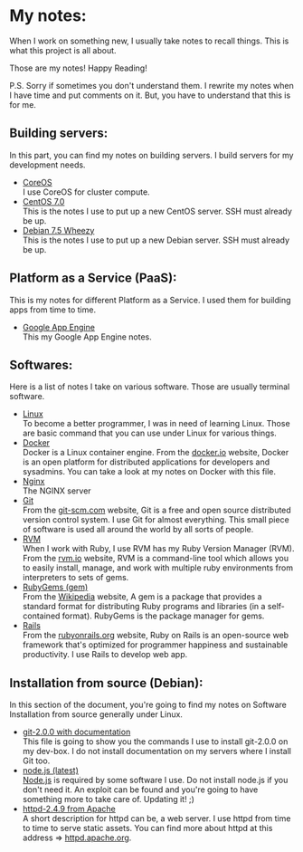 # My notes:
When I work on something new, I usually take notes to recall things.
This is what this project is all about.

Those are my notes! Happy Reading! 

P.S. Sorry if sometimes you don't understand them. I rewrite my notes when I have
time and put comments on it. But, you have to understand that this is for me.

## Building servers:
In this part, you can find my notes on building servers. I build servers
for my development needs.
* [CoreOS](server/coreos.md)  
  I use CoreOS for cluster compute.
* [CentOS 7.0](server/centos-7.0.md)  
  This is the notes I use to put up a new CentOS server. SSH must already be up.
* [Debian 7.5 Wheezy](server/debian-7.5.md)  
  This is the notes I use to put up a new Debian server. SSH must already be up.

## Platform as a Service (PaaS):  
This is my notes for different Platform as a Service. I used them for building apps
from time to time.
* [Google App Engine](platform/app-engine.md)  
  This my Google App Engine notes.
  

## Softwares:
Here is a list of notes I take on various software. Those are usually terminal
software.
* [Linux](software/linux.md)  
  To become a better programmer, I was in need of learning Linux. Those are basic
  command that you can use under Linux for various things.
* [Docker](software/docker.md)  
  Docker is a Linux container engine. From the [docker.io](http://docker.io) website, Docker is an open platform for distributed applications for developers and sysadmins. You can take a look at my notes on Docker with this file.
* [Nginx](software/nginx.md)  
  The NGINX server
* [Git](software/git.md)  
  From the [git-scm.com](http://git-scm.com) website, Git is a free and open source distributed version control system. I use Git for almost everything. This small piece of software is used all around the world by all sorts of people.
* [RVM](software/rvm.md)  
  When I work with Ruby, I use RVM has my Ruby Version Manager (RVM). From the [rvm.io](http://rvm.io) website, RVM is a command-line tool which allows you to easily install, manage, and work with multiple ruby environments from interpreters to sets of gems.
* [RubyGems (gem)](software/gem.md)  
  From the [Wikipedia](http://en.wikipedia.org/wiki/RubyGems) website, A gem is a package that provides a standard format for distributing Ruby programs and libraries (in a self-contained format). RubyGems is the package manager for gems.
* [Rails](software/rails.md)  
  From the [rubyonrails.org](http://rubyonrails.org) website, Ruby on Rails is an open-source web framework that's optimized for programmer happiness and sustainable productivity. I use Rails to develop web app.

## Installation from source (Debian):
In this section of the document, you're going to find my notes on Software Installation from source generally under Linux.
* [git-2.0.0 with documentation](installation/from_source/git-2.0.0_with_doc.md)  
  This file is going to show you the commands I use to install git-2.0.0 on my dev-box. I do not install documentation on my servers where I install Git too.
* [node.js (latest)](installation/from_source/node.js.md)  
  [Node.js](http://nodejs.org/) is required by some software I use. Do not install node.js if you don't need it. An exploit can be found and you're going to have something more to take care of. Updating it! ;)
* [httpd-2.4.9 from Apache](installation/from_source/apache2.4.md)  
  A short description for httpd can be, a web server. I use httpd from time to time to serve static assets. You can find more about httpd at this address => [httpd.apache.org](http://httpd.apache.org/).
